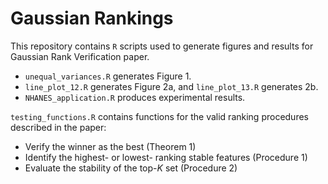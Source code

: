# Gaussian Rankings

This repository contains ```R``` scripts used to generate figures and results for Gaussian Rank Verification paper. 
- ```unequal_variances.R``` generates Figure 1.
- ```line_plot_12.R``` generates Figure 2a, and ```line_plot_13.R``` generates 2b.
- ```NHANES_application.R``` produces experimental results.

```testing_functions.R``` contains functions for the valid ranking procedures described in the paper:
- Verify the winner as the best (Theorem 1)
- Identify the highest- or lowest- ranking stable features (Procedure 1)
- Evaluate the stability of the top-*K* set (Procedure 2)
